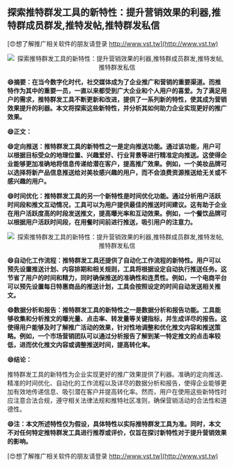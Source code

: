 ## **探索推特群发工具的新特性：提升营销效果的利器,推特群成员群发,推特发帖,推特群发私信**

[😍想了解推广相关软件的朋友请登录 http://www.vst.tw](http://www.vst.tw)

 <center><img src="https://vst.tw/MP4/tuiguang/png/5.png" alt="探索推特群发工具的新特性：提升营销效果的利器,推特群成员群发,推特发帖,推特群发私信"></center>

**😄摘要：在当今数字化时代，社交媒体成为了企业推广和营销的重要渠道。而推特作为其中的重要一员，一直以来都受到广大企业和个人用户的喜爱。为了满足用户的需求，推特群发工具不断更新和改进，提供了一系列新的特性，使其成为营销效果提升的利器。本文将探索这些新特性，并分析其如何助力企业实现更好的推广效果。**

**😄正文：**

**😄定向推送：推特群发工具的新特性之一是定向推送功能。通过该功能，用户可以根据目标受众的地理位置、兴趣爱好、行业背景等进行精准定向推送。这使得企业能够更加准确地将信息传递给潜在客户，提高推广效果。例如，一个美妆品牌可以选择将新产品信息推送给对美妆感兴趣的用户，而不会浪费资源推送给无关或不感兴趣的用户。**

**😄时间优化：推特群发工具的另一个新特性是时间优化功能。通过分析用户活跃时间段和推文互动情况，工具可以为用户提供最佳的推送时间建议。这有助于企业在用户活跃度高的时段发送推文，提高曝光率和互动效果。例如，一个餐饮品牌可以根据用户活跃时间段，在用餐时间前进行推送，吸引用户的注意力。**

 <center><img src="https://vst.tw/MP4/tuiguang/png/5.png" alt="探索推特群发工具的新特性：提升营销效果的利器,推特群成员群发,推特发帖,推特群发私信"></center>

**😄自动化工作流程：推特群发工具还提供了自动化工作流程的新特性。用户可以预先设置推送计划、内容排期和相关规则，工具将根据设定自动执行推送任务。这节省了用户的时间和精力，同时确保推送的准确性和连贯性。例如，一个电商平台可以预先设置每日特惠商品的推送计划，工具会按照设定的时间自动发送相关推文。**

**😄数据分析和报告：推特群发工具的新特性之一是数据分析和报告功能。工具能够收集和分析推文的曝光量、点击率、转发量等关键指标，并生成详尽的报告。这使得用户能够及时了解推广活动的效果，针对性地调整和优化推文内容和推送策略。例如，一个市场营销团队可以通过分析报告了解到某一特定推文的点击率较低，进而优化推文内容或调整推送时间，提高转化率。**

**😄结论：**

推特群发工具的新特性为企业实现更好的推广效果提供了利器。准确的定向推送、精准的时间优化、自动化的工作流程以及详尽的数据分析和报告，使得企业能够更加有效地传递信息、吸引潜在客户并提高转化率。然而，用户在使用这些新特性时应注意合法合规，遵守相关法律法规和推特社区准则，确保营销活动的合法性和道德性。

**😄注：本文所述特性仅为假设，具体特性以实际推特群发工具为准。同时，本文不对任何特定推特群发工具进行推荐或评价，仅旨在探讨新特性对于提升营销效果的影响。**

[😍想了解推广相关软件的朋友请登录 http://www.vst.tw](http://www.vst.tw)



